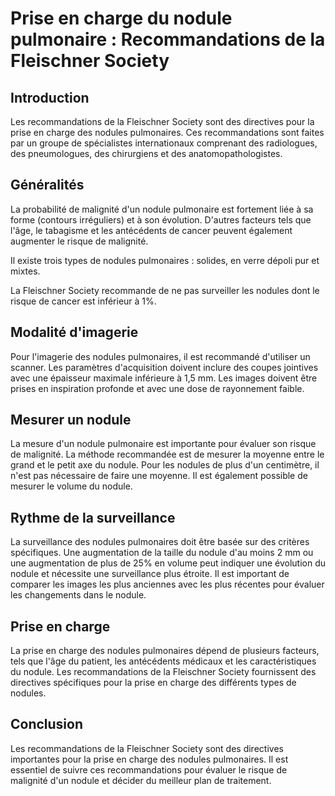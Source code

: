 # Prise en charge du nodule pulmonaire : Recommandations de la Fleischner Society

## Introduction

Les recommandations de la Fleischner Society sont des directives pour la prise en charge des nodules pulmonaires. Ces recommandations sont faites par un groupe de spécialistes internationaux comprenant des radiologues, des pneumologues, des chirurgiens et des anatomopathologistes.

## Généralités

La probabilité de malignité d'un nodule pulmonaire est fortement liée à sa forme (contours irréguliers) et à son évolution. D'autres facteurs tels que l'âge, le tabagisme et les antécédents de cancer peuvent également augmenter le risque de malignité.

Il existe trois types de nodules pulmonaires : solides, en verre dépoli pur et mixtes.

La Fleischner Society recommande de ne pas surveiller les nodules dont le risque de cancer est inférieur à 1%.

## Modalité d'imagerie

Pour l'imagerie des nodules pulmonaires, il est recommandé d'utiliser un scanner. Les paramètres d'acquisition doivent inclure des coupes jointives avec une épaisseur maximale inférieure à 1,5 mm. Les images doivent être prises en inspiration profonde et avec une dose de rayonnement faible.

## Mesurer un nodule

La mesure d'un nodule pulmonaire est importante pour évaluer son risque de malignité. La méthode recommandée est de mesurer la moyenne entre le grand et le petit axe du nodule. Pour les nodules de plus d'un centimètre, il n'est pas nécessaire de faire une moyenne. Il est également possible de mesurer le volume du nodule.

## Rythme de la surveillance

La surveillance des nodules pulmonaires doit être basée sur des critères spécifiques. Une augmentation de la taille du nodule d'au moins 2 mm ou une augmentation de plus de 25% en volume peut indiquer une évolution du nodule et nécessite une surveillance plus étroite. Il est important de comparer les images les plus anciennes avec les plus récentes pour évaluer les changements dans le nodule.

## Prise en charge

La prise en charge des nodules pulmonaires dépend de plusieurs facteurs, tels que l'âge du patient, les antécédents médicaux et les caractéristiques du nodule. Les recommandations de la Fleischner Society fournissent des directives spécifiques pour la prise en charge des différents types de nodules.

## Conclusion

Les recommandations de la Fleischner Society sont des directives importantes pour la prise en charge des nodules pulmonaires. Il est essentiel de suivre ces recommandations pour évaluer le risque de malignité d'un nodule et décider du meilleur plan de traitement.

